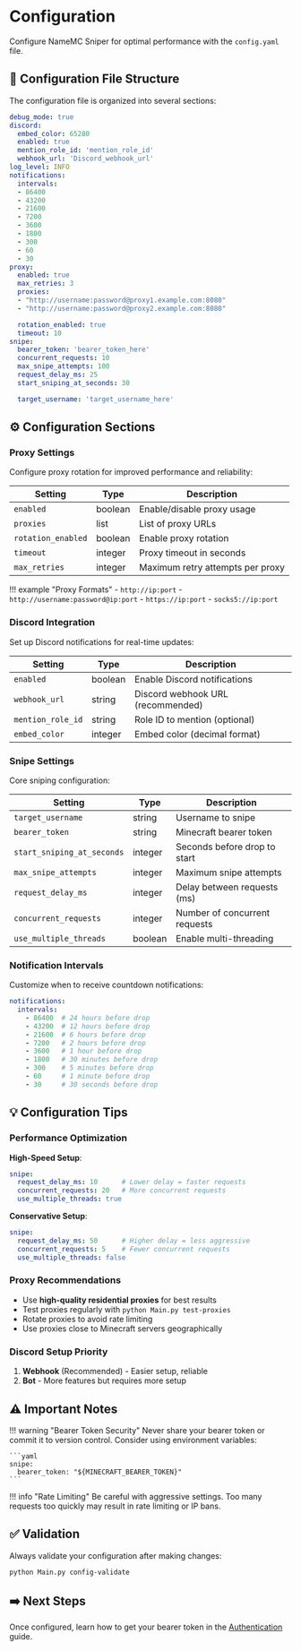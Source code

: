 # Configuration

Configure NameMC Sniper for optimal performance with the `config.yaml` file.

## :wrench: Configuration File Structure

The configuration file is organized into several sections:

```yaml
debug_mode: true
discord:
  embed_color: 65280
  enabled: true
  mention_role_id: 'mention_role_id'
  webhook_url: 'Discord_webhook_url'
log_level: INFO
notifications:
  intervals:
  - 86400
  - 43200
  - 21600
  - 7200
  - 3600
  - 1800
  - 300
  - 60
  - 30
proxy:
  enabled: true
  max_retries: 3
  proxies:
  - "http://username:password@proxy1.example.com:8080"
  - "http://username:password@proxy2.example.com:8080"

  rotation_enabled: true
  timeout: 10
snipe:
  bearer_token: 'bearer_token_here'
  concurrent_requests: 10
  max_snipe_attempts: 100
  request_delay_ms: 25
  start_sniping_at_seconds: 30

  target_username: 'target_username_here'
```

## :gear: Configuration Sections

### Proxy Settings

Configure proxy rotation for improved performance and reliability:

| Setting | Type | Description |
|---------|------|-------------|
| `enabled` | boolean | Enable/disable proxy usage |
| `proxies` | list | List of proxy URLs |
| `rotation_enabled` | boolean | Enable proxy rotation |
| `timeout` | integer | Proxy timeout in seconds |
| `max_retries` | integer | Maximum retry attempts per proxy |

!!! example "Proxy Formats"
    - `http://ip:port`
    - `http://username:password@ip:port`
    - `https://ip:port`
    - `socks5://ip:port`

### Discord Integration

Set up Discord notifications for real-time updates:

| Setting | Type | Description |
|---------|------|-------------|
| `enabled` | boolean | Enable Discord notifications |
| `webhook_url` | string | Discord webhook URL (recommended) |
| `mention_role_id` | string | Role ID to mention (optional) |
| `embed_color` | integer | Embed color (decimal format) |

### Snipe Settings

Core sniping configuration:

| Setting | Type | Description |
|---------|------|-------------|
| `target_username` | string | Username to snipe |
| `bearer_token` | string | Minecraft bearer token |
| `start_sniping_at_seconds` | integer | Seconds before drop to start |
| `max_snipe_attempts` | integer | Maximum snipe attempts |
| `request_delay_ms` | integer | Delay between requests (ms) |
| `concurrent_requests` | integer | Number of concurrent requests |
| `use_multiple_threads` | boolean | Enable multi-threading |

### Notification Intervals

Customize when to receive countdown notifications:

```yaml
notifications:
  intervals:
    - 86400  # 24 hours before drop
    - 43200  # 12 hours before drop
    - 21600  # 6 hours before drop
    - 7200   # 2 hours before drop
    - 3600   # 1 hour before drop
    - 1800   # 30 minutes before drop
    - 300    # 5 minutes before drop
    - 60     # 1 minute before drop
    - 30     # 30 seconds before drop
```

## :bulb: Configuration Tips

### Performance Optimization

**High-Speed Setup**:
```yaml
snipe:
  request_delay_ms: 10      # Lower delay = faster requests
  concurrent_requests: 20   # More concurrent requests
  use_multiple_threads: true
```

**Conservative Setup**:
```yaml
snipe:
  request_delay_ms: 50      # Higher delay = less aggressive
  concurrent_requests: 5    # Fewer concurrent requests
  use_multiple_threads: false
```

### Proxy Recommendations

- Use **high-quality residential proxies** for best results
- Test proxies regularly with `python Main.py test-proxies`
- Rotate proxies to avoid rate limiting
- Use proxies close to Minecraft servers geographically

### Discord Setup Priority

1. **Webhook** (Recommended) - Easier setup, reliable
2. **Bot** - More features but requires more setup

## :warning: Important Notes

!!! warning "Bearer Token Security"
    Never share your bearer token or commit it to version control. Consider using environment variables:
    
    ```yaml
    snipe:
      bearer_token: "${MINECRAFT_BEARER_TOKEN}"
    ```

!!! info "Rate Limiting"
    Be careful with aggressive settings. Too many requests too quickly may result in rate limiting or IP bans.

## :white_check_mark: Validation

Always validate your configuration after making changes:

```bash
python Main.py config-validate
```

## :arrow_right: Next Steps

Once configured, learn how to get your bearer token in the [Authentication](authentication.md) guide.
